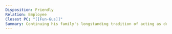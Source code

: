 ```yaml
---
Disposition: Friendly
Relation: Employee
Closest PC: "[[Fun-Gus]]"
Summary: Continuing his family's longstanding tradition of acting as doormen of the De'Opalids.
---
```

